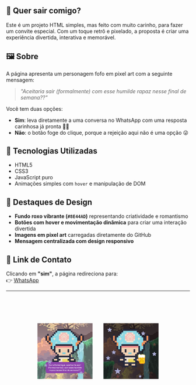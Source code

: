 ## 💌 Quer sair comigo?

Este é um projeto HTML simples, mas feito com muito carinho, para fazer um convite especial. Com um toque retrô e pixelado, a proposta é criar uma experiência divertida, interativa e memorável.

## 🖼️ Sobre

A página apresenta um personagem fofo em pixel art com a seguinte mensagem:

> _"Aceitaria sair (formalmente) com esse humilde rapaz nesse final de semana??"_

Você tem duas opções:

- **Sim**: leva diretamente a uma conversa no WhatsApp com uma resposta carinhosa já pronta 💬💘  
- **Não**: o botão foge do clique, porque a rejeição aqui não é uma opção 😜

## 🧠 Tecnologias Utilizadas

- HTML5  
- CSS3  
- JavaScript puro  
- Animações simples com `hover` e manipulação de DOM

## 🎨 Destaques de Design

- **Fundo roxo vibrante (`#8E44AD`)** representando criatividade e romantismo  
- **Botões com hover e movimentação dinâmica** para criar uma interação divertida  
- **Imagens em pixel art** carregadas diretamente do GitHub  
- **Mensagem centralizada com design responsivo**


## 📱 Link de Contato

Clicando em **"sim"**, a página redireciona para:  
👉 [WhatsApp](https://wa.me/5542999316819?text=sim%20gatinho%2C%20eu%20aceito%20ir%20em%20um%20encontro%20com%20vc%20%F0%9F%98%98%F0%9F%A5%B0)

---

<div style="display: flex; align-items: center; justify-content: center; height: 300px; gap: 20px;">
  <img style= "margin-right: 10px" src="https://github.com/iuripedroso/Dear_Domenique/blob/main/imgs/img%20final%20domi%20-%201.png?raw=true" alt="Imagem do projeto" width="30%";/>
  <img src="https://github.com/iuripedroso/Dear_Domenique/blob/main/imgs/img%20final%20domi%20-%202.png?raw=true" alt="Imagem do projeto 2" width="30%" />
</div>




